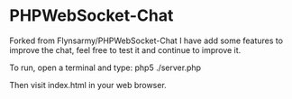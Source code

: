 PHPWebSocket-Chat
=================
Forked from Flynsarmy/PHPWebSocket-Chat
I have add some features to improve the chat, feel free to test it and continue to improve it.

To run, open a terminal and type:
php5 ./server.php

Then visit index.html in your web browser.
